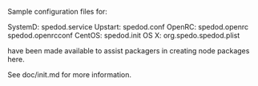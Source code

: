 Sample configuration files for:

SystemD: spedod.service
Upstart: spedod.conf
OpenRC:  spedod.openrc
         spedod.openrcconf
CentOS:  spedod.init
OS X:    org.spedo.spedod.plist

have been made available to assist packagers in creating node packages here.

See doc/init.md for more information.
